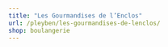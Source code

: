 ```yaml
---
title: "Les Gourmandises de l’Enclos"
url: /pleyben/les-gourmandises-de-lenclos/
shop: boulangerie
---
```

